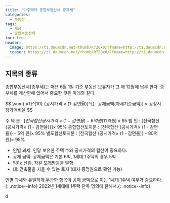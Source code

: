 ```yaml
---
title: "다주택자 종합부동산세 중과세"
categories:
  - 부동산
tags:
  - 세금
  - 종합부동산세
toc: true
header:
  image: https://t1.daumcdn.net/thumb/R720x0/?fname=http://t1.daumcdn.net/brunch/service/user/3xR/image/kAumR8L62A5Va7-63budXTKMkpc.JPG
  teaser: https://t1.daumcdn.net/thumb/R720x0/?fname=http://t1.daumcdn.net/brunch/service/user/3xR/image/kAumR8L62A5Va7-63budXTKMkpc.JPG
---
```



## 지목의 종류

종합부동산세(종부세)는 매년 6월 1일 기준 부동산 보유자가 그 해 12월에 납부 한다. 
종부세를 계산함에 있어서 중요한 것은 아래와 같다. 

$$ \sum{i=1}^{10} {공시가격 × (1-감면율)\}^{}- 공제금액(과세기준금액)] × 공정시장가액비율 $$

주 택 분 : $[{전국합산 공시가격× (1 - 감면율)} - 6억 원(11억 원]× 95%$
법 인 : [전국합산 {공시가격× (1 - 감면율)}]× 95%
종합합산토지분 : [전국합산 {공시가격× (1 - 감면율)} - 5억 원]× 95%
별도합산토지분 : [전국합산 {공시가격× (1 - 감면율)} - 80억 원]× 95%


* 인별 과세: 인당 보유한 주택 수와 공시가격의 합산이 중요하다.
* 공제 금액: 공제금액은 기본 6억, 1세대 1주택의 경우 5억
* 임야: 산림, 자갈 모래땅등을 말함
* 대: 건축물을 지을 수 있는 토지 (대지 증명원으로 확인 가능)

인별 과세와 유일하게 무관한 항목이 공제 금액으로 이는 1세대 1주택 여부가 중요하다.{: .notice--info}
2022년 1세대에 1주택 단독 명의에 한해서.{: .notice--info}
  

d 